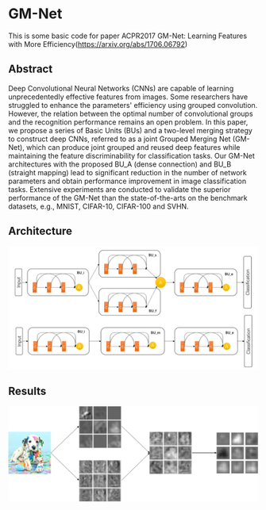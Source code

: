 # GM-Net
This is some basic code for paper ACPR2017 GM-Net: Learning Features with More Efficiency(https://arxiv.org/abs/1706.06792)
## Abstract
Deep Convolutional Neural Networks (CNNs) are capable of learning unprecedentedly effective features from images. 
Some researchers have struggled to enhance the parameters' efficiency using grouped convolution. 
However, the relation between the optimal number of convolutional groups and the recognition performance remains an open problem. 
In this paper, we propose a series of Basic Units (BUs) and a two-level merging strategy to construct deep CNNs, 
referred to as a joint Grouped Merging Net (GM-Net), 
which can produce joint grouped and reused deep features while maintaining the feature discriminability for classification tasks.
Our GM-Net architectures with the proposed BU_A (dense connection) and BU_B (straight mapping) lead to significant 
reduction in the number of network parameters and obtain performance improvement in image classification tasks. 
Extensive experiments are conducted to validate the superior performance of the GM-Net than the state-of-the-arts on the 
benchmark datasets, e.g., MNIST, CIFAR-10, CIFAR-100 and SVHN.

## Architecture
![architecture](https://github.com/IssacCyj/GM-Net/blob/master/arch.png)

## Results
![res](https://github.com/IssacCyj/GM-Net/blob/master/res.png)
